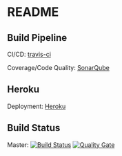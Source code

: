 # README

## Build Pipeline

CI/CD: [travis-ci](https://travis-ci.org/rocketvoip/rocketvoip-frontend)

Coverage/Code Quality: [SonarQube](https://sonarqube.com/dashboard/index/ch.zhaw.psit4:rocketvoip-frontend)

## Heroku
Deployment: [Heroku](https://rocketvoip-frontend.herokuapp.com/app)

## Build Status
Master: [![Build Status](https://travis-ci.org/rocketvoip/rocketvoip-frontend.svg?branch=master)](https://travis-ci.org/rocketvoip/rocketvoip-frontend)
 [![Quality Gate](https://sonarqube.com/api/badges/gate?key=ch.zhaw.psit4:rocketvoip-frontend)](https://sonarqube.com/dashboard/index/ch.zhaw.psit4:rocketvoip-frontend)